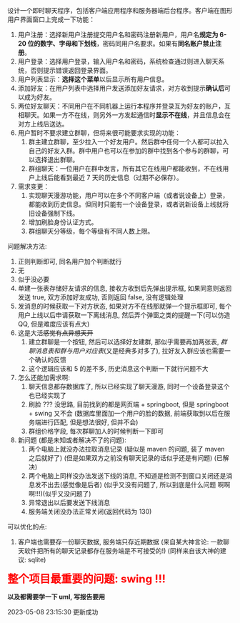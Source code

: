设计一个即时聊天程序，包括客户端应用程序和服务器端后台程序。客户端在图形用户界面窗口上完成一下功能：

1. 用户注册：选择新用户注册提交用户名和密码注册新用户，用户名**规定为 6-20 位的数字、字母和下划线**，密码同用户名要求。如果有**同名账户禁止注册**。
2. 用户登录：选择用户登录，输入用户名和密码，系统检查通过则进入聊天系统，否则提示错误返回登录界面。
3. 用户列表显示：**选择这个菜单**以后显示所有用户信息。
4. 添加好友：在用户列表中选择用户发送添加好友请求，对方收到提示**确认后**可以成为好友。
5. 两位好友聊天：不同用户在不同机器上运行本程序并登录互为好友的账户，互相聊天。如果一方不在线，则另外一方发起通信时**显示不在线**，并且信息会在对方上线后送达。
6. 用户暂时不要求建立群聊，但将来很可能要求实现的功能：
    1. 群主建立群聊，至少拉入一个好友用户。然后群中任何一个人都可以拉入自己的好友入群。群中用户也可以在参加的群中找到各个参与的群聊，可以选择退出群聊。
    2. 群组聊天：一位用户在群中发言，所有其它在线用户都能收到，不在线用户上线后能看到最近 7 天的历史信息（过期不必保存）。
7. 需求变更：
    1. 实现聊天漫游功能，用户可以在多个不同客户端（或者说设备上）登录，都能收到历史信息。但同时只能有一个设备登录，或者说新设备上线就将旧设备强制下线。
    2. 增加刷脸身份认证方式。
    3. 群组聊天分等级，每个等级有不同人数上限。

问题解决方法:

1. 正则判断即可, 同名用户加个判断就行
2. 无
3. 似乎没必要
4. 单建一张表存储好友请求的信息, 接收方收到后先弹出提示框, 如果同意则返回发送 true, 双方添加好友成功, 否则返回 false, 没有逻辑处理
5. 发消息的时候获取一下对方状态, 如果对方不在线那就弹一个提示框即可, 每个用户上线以后申请获取一下离线消息, 然后弄个弹窗之类的提醒一下(可以仿造 QQ, 但是难度应该有点大)
6. 这是大活~~感觉有点异想天开~~
    1. 建立群聊是一个按钮, 然后可以选择好友建群, 那似乎需要再加两张表, _群聊消息表和群与用户对应表_(又是经典多对多了), 拉好友入群应该也需要一个确认的反馈
    2. 这个逻辑应该和 5 的差不多, 历史消息这个判断一下就行问题不大
7. 怎么还能加需求啊:
    1. 聊天信息都存数据库了, 所以已经实现了聊天漫游, 同时一个设备登录这个也已经实现了
    2. 刷脸 ??? 没思路, 目前找到的都是网页端 + springboot, 但是 springboot + swing 又不会 (数据库里面加一个用户的脸的数据, 前端获取到以后在服务端进行匹配, 但是想法很好, 但并不会)
    3. 群组价格字段, 每次群聊加人的时候判断一下即可
8. 新问题 (都是未知或者解决不了的问题):
    1. 两个电脑上就没办法拉取消息记录 (疑似是 maven 的问题, 装了 maven 之后就好了) (但是如果双方之前没有聊天记录的话似乎还是有问题) (已解决)
    2. 两个电脑上同样没办法发送下线的消息, 不知道是检测不到窗口关闭还是消息发不出去(感觉像是后者) (似乎又没有问题了, 所以到底是什么问题 啊啊啊!!!)(似乎又没问题了)
    3. 异常退出以后要发送下线消息
    4. 服务端关闭没办法正常关闭(返回代码为 130)

可以优化的点:

1. 客户端也需要存一份聊天数据, 服务端只存近期数据 (来自某大神言论: 一款聊天软件把所有的聊天记录都存在服务端是不可接受的!) (同样来自该大神的建议: sqlite)

<font color=RED size=5><b>整个项目最重要的问题: swing !!!</b></font>

**以及都需要学一下 uml, 写报告要用**

2023-05-08 23:15:30 更新成功
